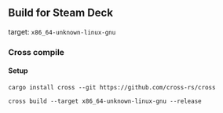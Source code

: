  ## Build for Steam Deck

 target: `x86_64-unknown-linux-gnu`

### Cross compile

#### Setup

```shell
cargo install cross --git https://github.com/cross-rs/cross
```

```shell
cross build --target x86_64-unknown-linux-gnu --release
```
